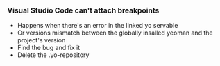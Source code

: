 ### Visual Studio Code can't attach breakpoints
- Happens when there's an error in the linked yo servable
- Or versions mismatch between the globally insalled yeoman and the project's version
- Find the bug and fix it
- Delete the .yo-repository

